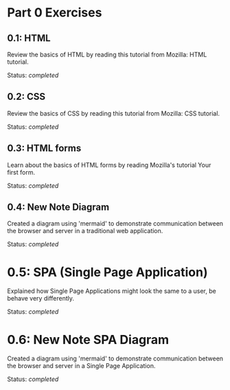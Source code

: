 # Part 0 Exercises

## 0.1: HTML

Review the basics of HTML by reading this tutorial from Mozilla: HTML tutorial.

Status: _completed_

## 0.2: CSS

Review the basics of CSS by reading this tutorial from Mozilla: CSS tutorial.

Status: _completed_

## 0.3: HTML forms

Learn about the basics of HTML forms by reading Mozilla's tutorial Your first form.

Status: _completed_

## 0.4: New Note Diagram

Created a diagram using 'mermaid' to demonstrate communication between the browser and server in a traditional web application.

Status: _completed_

# 0.5: SPA (Single Page Application)

Explained how Single Page Applications might look the same to a user, be behave very differently.

Status: _completed_

# 0.6: New Note SPA Diagram

Created a diagram using 'mermaid' to demonstrate communication between the browser and server in a Single Page Application.

Status: _completed_
